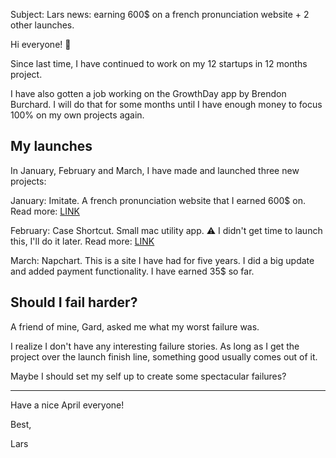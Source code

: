Subject: Lars news: earning 600$ on a french pronunciation website + 2 other launches.

Hi everyone! 👋

Since last time, I have continued to work on my 12 startups in 12 months project.

I have also gotten a job working on the GrowthDay app by Brendon Burchard. I will do that for some months until I have enough money to focus 100% on my own projects again.

## My launches

In January, February and March, I have made and launched three new projects:

January: Imitate. A french pronunciation website that I earned 600$ on. Read more: [LINK](https://larskarbo.no/imitate-launch/)

February: Case Shortcut. Small mac utility app. ⚠️ I didn't get time to launch this, I'll do it later. Read more: [LINK](https://larskarbo.no/case-shortcut-almost-launch/)

March: Napchart. This is a site I have had for five years. I did a big update and added payment functionality. I have earned 35$ so far.

## Should I fail harder?

A friend of mine, Gard, asked me what my worst failure was.

I realize I don't have any interesting failure stories. As long as I get the project over the launch finish line, something good usually comes out of it.

Maybe I should set my self up to create some spectacular failures?

----

Have a nice April everyone!

Best,

Lars







